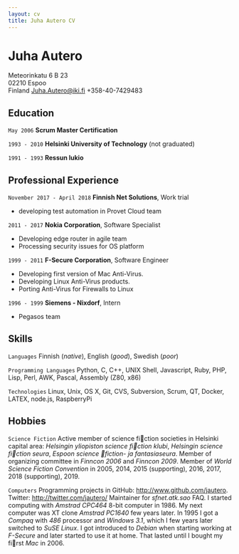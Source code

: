 ```yaml
---
layout: cv
title: Juha Autero CV
---
```

# Juha Autero

Meteorinkatu 6 B 23                  
02210 Espoo                          
Finland
Juha.Autero@iki.fi
+358-40-7429483

## Education

`May 2006`
__Scrum Master Certification__

`1993 - 2010`
__Helsinki University of Technology__ (not graduated)

`1991 - 1993`
__Ressun lukio__

## Professional Experience

`November 2017 - April 2018`
__Finnish Net Solutions__, Work trial
- developing test automation in Provet Cloud team

`2011 - 2017`
__Nokia Corporation__, Software Specialist
- Developing edge router in agile team
- Processing security issues for OS platform

`1999 - 2011`
__F-Secure Corporation__, Software Engineer
- Developing first version of Mac Anti-Virus.
- Developing Linux Anti-Virus products.
- Porting Anti-Virus for Firewalls to Linux

`1996 - 1999`
__Siemens - Nixdorf__, Intern
- Pegasos team

## Skills

`Languages`
Finnish (*native*), English (*good*), Swedish (*poor*)

`Programming Languages`
Python, C, C++, UNIX Shell, Javascript, Ruby, PHP, Lisp, Perl, AWK, Pascal, Assembly (Z80, x86)

`Technologies`
Linux, Unix, OS X, Git, CVS, Subversion, Scrum, QT, Docker, LATEX, node.js, RaspberryPi

## Hobbies

`Science Fiction`
Active member of science fi􏰁ction societies in Helsinki capital area: *Helsingin yliopiston science fi􏰁ction klubi*, *Helsingin science fi􏰁ction seura*, *Espoon science 􏰁fiction- ja fantasiaseura*. Member of organizing committee in *Finncon 2006* and *Finncon 2009*. Member of *World Science Fiction Convention* in 2005, 2014, 2015 (supporting), 2016, 2017, 2018 (supporting), 2019.

`Computers`
Programming projects in GitHub: http://www.github.com/jautero. Twitter: http://twitter.com/jautero/ Maintainer for _sfnet.atk.sao_ FAQ. I started computing with *Amstrad* *CPC464* 8-bit computer in 1986. My next computer was XT clone *Amstrad* *PC1640* few years later. In 1995 I got a *Compaq* with *486* processor and *Windows* *3.1*, which I few years later switched to *SuSE* *Linux*. I got introduced to *Debian* when starting working at *F-Secure* and later started to use it at home. That lasted until I bought my fi􏰁rst *Mac* in 2006.
